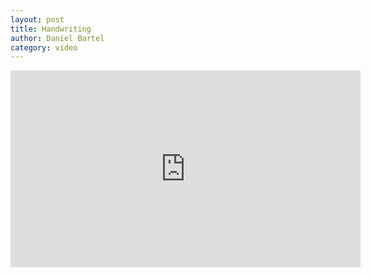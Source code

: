 ```yaml
---
layout: post
title: Handwriting
author: Daniel Bartel
category: video
---
```


<div class="youtube-video">
  <iframe width="560" height="315" src="https://www.youtube.com/embed/9beiaaiZSyk" frameborder="0" allowfullscreen frameborder="0"></iframe>
</div>
